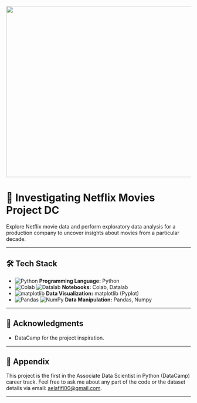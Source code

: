 <div style="text-align: center;">
  <img src="https://miro.medium.com/v2/resize:fit:2000/0*ohoJM_4muwfaHIA9" width="600" height="466">
</div>

# 🎥 Investigating Netflix Movies Project DC

Explore Netflix movie data and perform exploratory data analysis for a production company to uncover insights about movies from a particular decade.

---

## 🛠️ Tech Stack

- ![Python](https://img.shields.io/badge/Python-3776AB?style=for-the-badge&logo=python&logoColor=white) **Programming Language:** Python
- ![Colab](https://img.shields.io/badge/Colab-F9AB00?style=for-the-badge&logo=google-colab&color=525252) ![Datalab](https://img.shields.io/badge/Datalab-4285F4?style=for-the-badge&logo=google&logoColor=white) **Notebooks:** Colab, Datalab
- ![matplotlib](https://img.shields.io/badge/matplotlib-ffffff?style=for-the-badge&logo=matplotlib&logoColor=black) **Data Visualization:** matplotlib (Pyplot)
- ![Pandas](https://img.shields.io/badge/Pandas-150458?style=for-the-badge&logo=pandas&logoColor=white) ![NumPy](https://img.shields.io/badge/NumPy-013243?style=for-the-badge&logo=numpy&logoColor=white) **Data Manipulation:** Pandas, Numpy

---


## 🙏 Acknowledgments
- DataCamp for the project inspiration.

---

## 📄 Appendix

This project is the first in the Associate Data Scientist in Python (DataCamp) career track. Feel free to ask me about any part of the code or the dataset details via email: [aelafifi00@gmail.com](mailto:aelafifi00@gmail.com).

---
